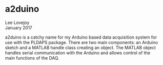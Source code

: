 # a2duino
Lee Lovejoy  
January 2017

a2duino is a catchy name for my Arduino based data acquisition system for use with the PLDAPS package.  There are two main components:  an Arduino sketch and a MATLAB handle class creating an object.  The MATLAB object handles serial communication with the Arduino and allows control of the main functions of the DAQ.
